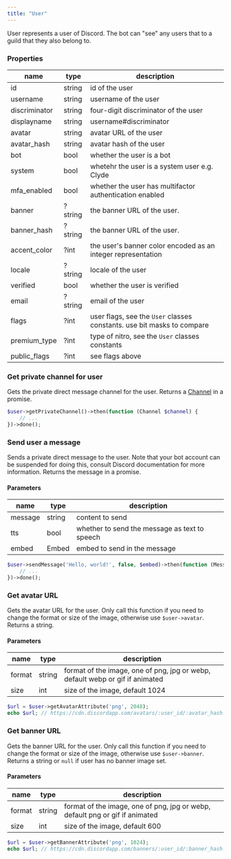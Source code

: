 ```yaml
---
title: "User"
---
```


User represents a user of Discord. The bot can "see" any users that to a guild that they also belong to.

### Properties

| name          | type    | description                                                            |
| ------------- | ------- | ---------------------------------------------------------------------- |
| id            | string  | id of the user                                                         |
| username      | string  | username of the user                                                   |
| discriminator | string  | four-digit discriminator of the user                                   |
| displayname   | string  | username#discriminator                                                 |
| avatar        | string  | avatar URL of the user                                                 |
| avatar_hash   | string  | avatar hash of the user                                                |
| bot           | bool    | whether the user is a bot                                              |
| system        | bool    | whetehr the user is a system user e.g. Clyde                           |
| mfa_enabled   | bool    | whether the user has multifactor authentication enabled                |
| banner        | ?string | the banner URL of the user.                                            |
| banner_hash   | ?string | the banner URL of the user.                                            |
| accent_color  | ?int    | the user's banner color encoded as an integer representation           |
| locale        | ?string | locale of the user                                                     |
| verified      | bool    | whether the user is verified                                           |
| email         | ?string | email of the user                                                      |
| flags         | ?int    | user flags, see the `User` classes constants. use bit masks to compare |
| premium_type  | ?int    | type of nitro, see the `User` classes constants                        |
| public_flags  | ?int    | see flags above                                                        |

### Get private channel for user

Gets the private direct message channel for the user. Returns a [Channel](#channel) in a promise.

```php
$user->getPrivateChannel()->then(function (Channel $channel) {
    // ...
})->done();
```

### Send user a message

Sends a private direct message to the user. Note that your bot account can be suspended for doing this, consult Discord documentation for more information. Returns the message in a promise.

#### Parameters

| name    | type   | description                                   |
| ------- | ------ | --------------------------------------------- |
| message | string | content to send                               |
| tts     | bool   | whether to send the message as text to speech |
| embed   | Embed  | embed to send in the message                  |

```php
$user->sendMessage('Hello, world!', false, $embed)->then(function (Message $message) {
    // ...
})->done();
```

### Get avatar URL

Gets the avatar URL for the user. Only call this function if you need to change the format or size of the image, otherwise use `$user->avatar`. Returns a string.

#### Parameters

| name   | type   | description                                                                   |
| ------ | ------ | ----------------------------------------------------------------------------- |
| format | string | format of the image, one of png, jpg or webp, default webp or gif if animated |
| size   | int    | size of the image, default 1024                                               |

```php
$url = $user->getAvatarAttribute('png', 2048);
echo $url; // https://cdn.discordapp.com/avatars/:user_id/:avatar_hash.png?size=2048
```

### Get banner URL

Gets the banner URL for the user. Only call this function if you need to change the format or size of the image, otherwise use `$user->banner`.
Returns a string or `null` if user has no banner image set.

#### Parameters

| name   | type   | description                                                                  |
| ------ | ------ | ---------------------------------------------------------------------------- |
| format | string | format of the image, one of png, jpg or webp, default png or gif if animated |
| size   | int    | size of the image, default 600                                               |

```php
$url = $user->getBannerAttribute('png', 1024);
echo $url; // https://cdn.discordapp.com/banners/:user_id/:banner_hash.png?size=1024
```
